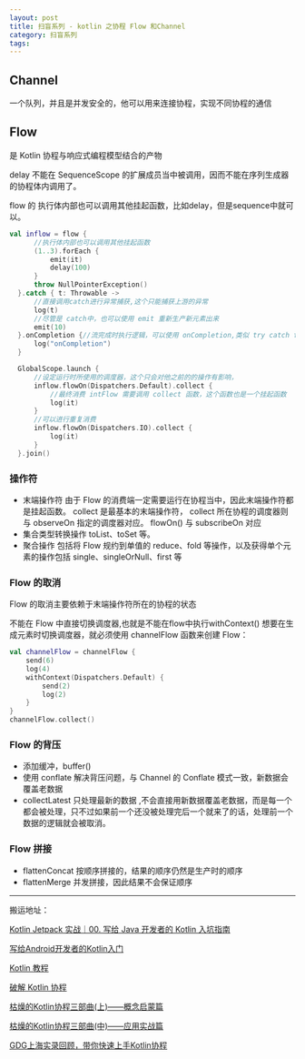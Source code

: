 ```yaml
---
layout: post
title: 扫盲系列 - kotlin 之协程 Flow 和Channel
category: 扫盲系列
tags:  
---
```

<!-- * content -->
<!-- {:toc} -->


## Channel

一个队列，并且是并发安全的，他可以用来连接协程，实现不同协程的通信

## Flow
是 Kotlin 协程与响应式编程模型结合的产物


delay 不能在 SequenceScope 的扩展成员当中被调用，因而不能在序列生成器的协程体内调用了。

flow 的 执行体内部也可以调用其他挂起函数，比如delay，但是sequence中就可以。


```kotlin
val inflow = flow {
      //执行体内部也可以调用其他挂起函数
      (1..3).forEach {
          emit(it)
          delay(100)
      }
      throw NullPointerException()
  }.catch { t: Throwable ->
      //直接调用catch进行异常捕获,这个只能捕获上游的异常
      log(t)
      //尽管是 catch中，也可以使用 emit 重新生产新元素出来
      emit(10)
  }.onCompletion {//流完成时执行逻辑，可以使用 onCompletion,类似 try catch finally中的finally，无论前面是否有异常，都会被调用
      log("onCompletion")
  }

  GlobalScope.launch {
      //设定运行时所使用的调度器，这个只会对他之前的的操作有影响，
      inflow.flowOn(Dispatchers.Default).collect {
          //最终消费 intFlow 需要调用 collect 函数，这个函数也是一个挂起函数
          log(it)
      }
      //可以进行重复消费
      inflow.flowOn(Dispatchers.IO).collect {
          log(it)
      }
  }.join()
```

### 操作符
* 末端操作符
由于 Flow 的消费端一定需要运行在协程当中，因此末端操作符都是挂起函数。
collect  是最基本的末端操作符， collect 所在协程的调度器则与 observeOn 指定的调度器对应。
flowOn() 与 subscribeOn 对应
* 集合类型转换操作  toList、toSet 等。
* 聚合操作
包括将 Flow 规约到单值的 reduce、fold 等操作，以及获得单个元素的操作包括 single、singleOrNull、first 等

### Flow 的取消
Flow 的取消主要依赖于末端操作符所在的协程的状态


不能在 Flow 中直接切换调度器,也就是不能在flow中执行withContext()
想要在生成元素时切换调度器，就必须使用 channelFlow 函数来创建 Flow：
```kotlin
val channelFlow = channelFlow {
    send(6)
    log(4)
    withContext(Dispatchers.Default) {
        send(2)
        log(2)
    }
}
channelFlow.collect()
```

### Flow 的背压
* 添加缓冲，buffer()
* 使用 conflate 解决背压问题，与 Channel 的 Conflate 模式一致，新数据会覆盖老数据
* collectLatest  只处理最新的数据 ,不会直接用新数据覆盖老数据，而是每一个都会被处理，只不过如果前一个还没被处理完后一个就来了的话，处理前一个数据的逻辑就会被取消。

### Flow 拼接

* flattenConcat  按顺序拼接的，结果的顺序仍然是生产时的顺序
* flattenMerge   并发拼接，因此结果不会保证顺序


- - - -
搬运地址：    

[Kotlin Jetpack 实战｜00. 写给 Java 开发者的 Kotlin 入坑指南](https://juejin.im/post/6844904191098355719)

[写给Android开发者的Kotlin入门](https://www.cnblogs.com/it-tsz/p/10751332.html)

[Kotlin 教程](https://www.runoob.com/kotlin/kotlin-tutorial.html)

[破解 Kotlin 协程](https://juejin.im/user/2365804754513085/posts)

[枯燥的Kotlin协程三部曲(上)——概念启蒙篇](https://juejin.im/post/6854573213704912910)

[枯燥的Kotlin协程三部曲(中)——应用实战篇](https://juejin.im/post/6860464281272451080)

[GDG上海实录回顾，带你快速上手Kotlin协程](https://www.ershicimi.com/p/84a42a96313db61133eb10a37b703421)
